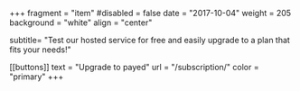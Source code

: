 +++
fragment = "item"
#disabled = false
date = "2017-10-04"
weight = 205
background = "white"
align = "center"

subtitle= "Test our hosted service for free and easily upgrade to a plan that fits your needs!"

[[buttons]]
  text = "Upgrade to payed"
  url = "/subscription/"
  color = "primary"
+++
